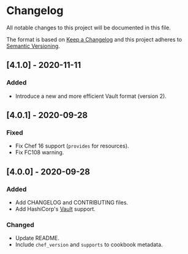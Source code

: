 # Changelog
All notable changes to this project will be documented in this file.

The format is based on [Keep a Changelog](http://keepachangelog.com/en/1.0.0/)
and this project adheres to [Semantic Versioning](http://semver.org/spec/v2.0.0.html).

## [4.1.0] - 2020-11-11
### Added
- Introduce a new and more efficient Vault format (version 2).

## [4.0.1] - 2020-09-28
### Fixed
- Fix Chef 16 support (`provides` for resources).
- Fix FC108 warning.

## [4.0.0] - 2020-09-28
### Added
- Add CHANGELOG and CONTRIBUTING files.
- Add HashiCorp's [Vault](https://www.hashicorp.com/products/vault) support.

### Changed
- Update README.
- Include `chef_version` and `supports` to cookbook metadata.
